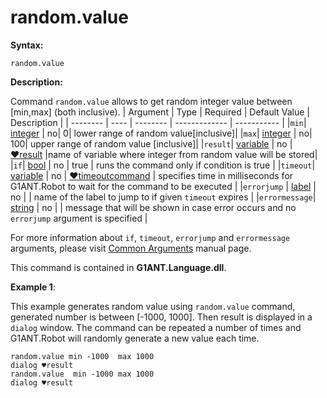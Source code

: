 # random.value

**Syntax:**

```G1ANT
random.value 
```

**Description:**

Command `random.value` allows to get random integer value between [min,max] (both inclusive).
| Argument | Type | Required | Default Value | Description |
| -------- | ---- | -------- | ------------- | ----------- |
|`min`| [integer](https://github.com/G1ANT-Robot/G1ANT.Manual/blob/master/G1ANT-Language/Structures/bool.md)  | no| 0| lower range of random value[inclusive]|
|`max`| [integer](https://github.com/G1ANT-Robot/G1ANT.Manual/blob/master/G1ANT-Language/Structures/bool.md) | no| 100| upper range of  random value [inclusive]|
|`result`| [variable](https://github.com/G1ANT-Robot/G1ANT.Manual/blob/master/G1ANT-Language/Special-Characters/variable.md)  | no | [♥result](https://github.com/G1ANT-Robot/G1ANT.Manual/blob/master/G1ANT-Language/Common-Arguments.md)  |name of variable where integer from random value will be stored|
|`if`| [bool](https://github.com/G1ANT-Robot/G1ANT.Manual/blob/master/G1ANT-Language/Structures/bool.md) | no | true | runs the command only if condition is true |
|`timeout`| [variable](https://github.com/G1ANT-Robot/G1ANT.Manual/blob/master/G1ANT-Language/Special-Characters/variable.md) | no | [♥timeoutcommand](https://github.com/G1ANT-Robot/G1ANT.Manual/blob/master/G1ANT-Language/Variables/Special-Variables.md)  | specifies time in milliseconds for G1ANT.Robot to wait for the command to be executed |
|`errorjump` | [label](https://github.com/G1ANT-Robot/G1ANT.Manual/blob/master/G1ANT-Language/Structures/bool.md) | no | | name of the label to jump to if given `timeout` expires |
|`errormessage`| [string](https://github.com/G1ANT-Robot/G1ANT.Manual/blob/master/G1ANT-Language/Structures/bool.md) | no |  | message that will be shown in case error occurs and no `errorjump` argument is specified |

For more information about `if`, `timeout`, `errorjump` and `errormessage` arguments, please visit [Common Arguments](https://github.com/G1ANT-Robot/G1ANT.Manual/blob/master/G1ANT-Language/Common-Arguments.md)  manual page.

This command is contained in **G1ANT.Language.dll**.

**Example 1**:

This example generates random value using `random.value` command, generated number is between [-1000, 1000]. Then result is displayed in a `dialog` window. The command can be repeated a number of times and G1ANT.Robot will randomly generate a new value each time.

```G1ANT
random.value min -1000  max 1000 
dialog ♥result
random.value  min -1000 max 1000 
dialog ♥result
```

 



